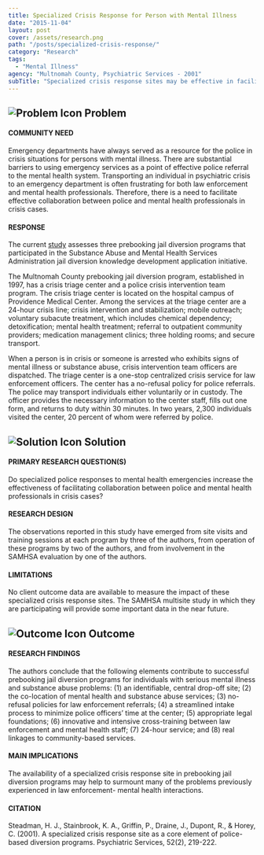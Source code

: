 ```yaml
---
title: Specialized Crisis Response for Person with Mental Illness
date: "2015-11-04"
layout: post
cover: /assets/research.png
path: "/posts/specialized-crisis-response/"
category: "Research"
tags:
  - "Mental Illness"
agency: "Multnomah County, Psychiatric Services - 2001"
subTitle: "Specialized crisis response sites may be effective in facilitating collaboration between police and mental health professionals."
---
```

## ![Problem Icon](https://github.com/google/material-design-icons/raw/master/alert/1x_web/ic_error_outline_black_48dp.png "Problem") Problem

#### COMMUNITY NEED

Emergency departments have always served as a resource for the police in crisis situations for persons with mental illness. There are substantial barriers to using emergency services as a point of effective police referral to the mental health system. Transporting an individual in psychiatric crisis to an emergency department is often frustrating for both law enforcement and mental health professionals. Therefore, there is a need to facilitate effective collaboration between police and mental health professionals in crisis cases.

#### RESPONSE

The current [study](https://ps.psychiatryonline.org/doi/full/10.1176/appi.ps.52.2.219) assesses three prebooking jail diversion programs that participated in the Substance Abuse and Mental Health Services Administration jail diversion knowledge development application initiative.

The Multnomah County prebooking jail diversion program, established in 1997, has a crisis triage center and a police crisis intervention team program. The crisis triage center is located on the hospital campus of Providence Medical Center. Among the services at the triage center are a 24-hour crisis line; crisis intervention and stabilization; mobile outreach; voluntary subacute treatment, which includes chemical dependency; detoxification; mental health treatment; referral to outpatient community providers; medication management clinics; three holding rooms; and secure transport.

When a person is in crisis or someone is arrested who exhibits signs of mental illness or substance abuse, crisis intervention team officers are dispatched. The triage center is a one-stop centralized crisis service for law enforcement officers. The center has a no-refusal policy for police referrals. The police may transport individuals either voluntarily or in custody. The officer provides the necessary information to the center staff, fills out one form, and returns to duty within 30 minutes. In two years, 2,300 individuals visited the center, 20 percent of whom were referred by police.

## ![Solution Icon](https://github.com/google/material-design-icons/raw/master/action/1x_web/ic_lightbulb_outline_black_48dp.png "Solution") Solution

#### PRIMARY RESEARCH QUESTION(S)

Do specialized police responses to mental health emergencies increase the effectiveness of facilitating collaboration between police and mental health professionals in crisis cases?

#### RESEARCH DESIGN

The observations reported in this study have emerged from site visits and training sessions at each program by three of the authors, from operation of these programs by two of the authors, and from involvement in the SAMHSA evaluation by one of the authors.

#### LIMITATIONS

No client outcome data are available to measure the impact of these specialized crisis response sites. The SAMHSA multisite study in which they are participating will provide some important data in the near future.

## ![Outcome Icon](https://github.com/google/material-design-icons/raw/master/action/1x_web/ic_view_list_black_48dp.png "Outcome") Outcome

#### RESEARCH FINDINGS

The authors conclude that the following elements contribute to successful prebooking jail diversion programs for individuals with serious mental illness and substance abuse problems: (1) an identifiable, central drop-off site; (2) the co-location of mental health and substance abuse services; (3) no-refusal policies for law enforcement referrals; (4) a streamlined intake process to minimize police officers’ time at the center; (5) appropriate legal foundations; (6) innovative and intensive cross-training between law enforcement and mental health staff; (7) 24-hour service; and (8) real linkages to community-based services.

#### MAIN IMPLICATIONS

The availability of a specialized crisis response site in prebooking jail diversion programs may help to surmount many of the problems previously experienced in law enforcement- mental health interactions.

#### CITATION
Steadman, H. J., Stainbrook, K. A., Griffin, P., Draine, J., Dupont, R., & Horey, C. (2001). A specialized crisis response site as a core element of police-based diversion programs. Psychiatric Services, 52(2), 219-222.
